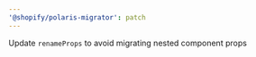 ```yaml
---
'@shopify/polaris-migrator': patch
---
```


Update `renameProps` to avoid migrating nested component props
